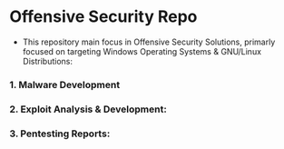 # Offensive Security Repo

- This repository main focus in Offensive Security Solutions, primarly focused on targeting Windows Operating Systems & GNU/Linux Distributions:

### 1. Malware Development
### 2. Exploit Analysis & Development:
### 3. Pentesting Reports:


